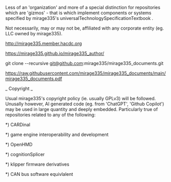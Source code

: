 
Less of an 'organization' and more of a special distinction for repositories which are 'gizmos' - that is which implement components or systems specified by mirage335's universalTechnologySpecificationTextbook .

Not necessarily, may or may not be, affiliated with any corporate entity (eg. LLC owned by mirage335).


http://mirage335.member.hacdc.org

https://mirage335.github.io/mirage335_author/



git clone --recursive git@github.com:mirage335/mirage335_documents.git

https://raw.githubusercontent.com/mirage335/mirage335_documents/main/mirage335_documents.pdf





_ Copyright _

Usual mirage335's copyright policy (ie. usually GPLv3) will be followed. Unusally however, AI generated code (eg. from 'ChatGPT', 'Github Copilot') may be used in large quantity and deeply embedded. Particularly true of repositories related to any of the following:

*) CARDinal

*) game engine interoperability and development

*) OpenHMD


*) cognitionSplicer


*) klipper firmware derivatives

*) CAN bus software equivlalent



